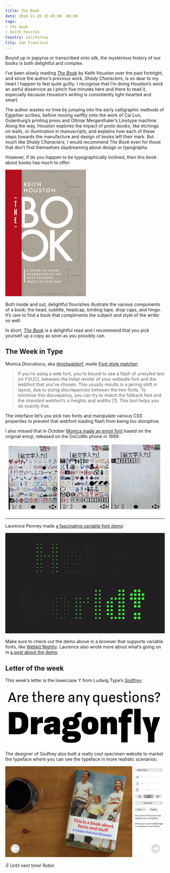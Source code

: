 ```yaml
---
title: The Book
date: 2016-11-26 15:45:00 -08:00
tags:
- the book
- keith houston
Country: California
City: San Francisco
---
```


Bound up in papyrus or transcribed onto silk, the mysterious history of our books is both delightful and complex.

<p>I’ve been slowly reading <a href="http://www.shadycharacters.co.uk/books/"><em>The Book</em></a> by Keith Houston over the past fortnight, and since the author’s previous work, <em>Shady Characters</em>, is so dear to my heart I happen to feel quite guilty. I recognise that I’m doing Houston’s work an awful disservice as I pinch five minutes here and there to read it, especially because Houston’s writing is consistently light-hearted and smart.</p>

<p>The author wastes no time by jumping into the early calligraphic methods of Egyptian scribes, before moving swiftly onto the work of Cai Lun, Gutenburg’s printing press and Ottmar Mergenthaler’s Linotype machine. Along the way, Houston explores the impact of <em>proto-books</em>, like etchings on walls, or illumination in manuscripts, and explains how each of these steps towards the manufacture and design of books left their mark. But much like <em>Shady Characters</em>, I would recommend <em>The Book</em> even for those that don’t find themselves daydreaming about design or typography. </p>

<p>However, if do you happen to be typographically inclined, then this book about books has much to offer:</p>

![book.jpg](/uploads/book.jpg)

Both inside and out, delightful flourishes illustrate the various components of a book; the head, subtitle, headcap, binding tape, drop caps, and hinge. It’s rare to find a book that compliments the subject and style of the writer so well.

In short, [*The Book*](http://www.shadycharacters.co.uk/books/)  is a delightful read and I recommend that you pick yourself up a copy as soon as you possibly can. 



## The Week in Type

Monica Dinculescu, aka [@notwaldorf](https://twitter.com/notwaldorf), made [Font style matcher](https://meowni.ca/font-style-matcher/): 

> If you're using a web font, you're bound to see a flash of unstyled text (or FOUC), between the initial render of your websafe font and the webfont that you've chosen. This usually results in a jarring shift in layout, due to sizing discrepancies between the two fonts. To minimize this discrepancy, you can try to match the fallback font and the intended webfont’s x-heights and widths [1]. This tool helps you do exactly that.

The interface let’s you pick two fonts and manipulate various CSS properties to prevent that webfont loading flash from being too disruptive.

I also missed that in October [Monica made an emoji font](https://meowni.ca/posts/og-emoji-font/) based on the original emoji, released on the DoCoMo phone in 1999:

![docomo.jpg](/uploads/docomo.jpg)

***

Laurence Penney made [a fascinating variable font demo](http://www.axis-praxis.org/demo.php?id=3): 

![docomo.jpg](/uploads/variable-font.gif) 

Make sure to check out the demo above in a browser that supports variable fonts, like [Webkit Nightly](https://webkit.org/nightly/). Laurence also wrote more about what’s going on in [a post about the demo](http://www.axis-praxis.org/blog/2016-11-24/10/demo-resize-textbox-with-variable-fonts).

## Letter of the week

This week’s letter is the lowercase Y from Ludwig Type’s [Godfrey](https://www.ludwigtype.de/fonts/godfrey/overview): 

![docomo.jpg](/uploads/godfrey.jpg)

The designer of Godfrey also built a really cool specimen website to market the typeface where you can see the typeface in more realistic scenarios:

![docomo.jpg](/uploads/godfrey-specimen.jpg)

✌️ Until next time!
Robin 